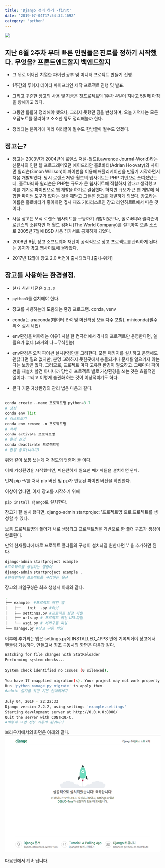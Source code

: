 ```yaml
---
title: 'Django 정리 하기 -first'
date: '2019-07-04T17:54:32.169Z'
category: 'python'
---
```


![](https://onsil-thegreenhouse.github.io/assets/images//programming/django/python-django-logo.jpg)

## 지난 6월 2주차 부터 빠른 인원들은 진로를 정하기 시작했다. 무엇을? 프론트엔드할지 백엔드할지

- 그 뒤로 이어진 치열한 파이썬 공부 및 미니터 프로젝트 만들기 진행.

- 1주간의 루이지 데이타 파이프라인 제작 프로젝트 진행 및 발표.

- 그리고 꾸준한 장고의 사용 및 지금은 첫프로젝트의 1주차 4일이 지나고 5일째 아침을 향해가고 있다.

- 그동안 틈틈히 정리해야 했으나, 그러지 못했던 점을 반성하며, 오늘 기억나는 모든 오답노트를 정리하고 소소한 팁도 정리해볼까 한다.

- 정리되는 분위기에 따라 여러글이 될수도 한방글이 될수도 있겠다.

## 장고는?

- 장고는 2003년과 2004년에 로렌스 저널-월드(Lawrence Journal-World)라는 신문사의 인턴 웹 프로그래머였던 에이드리안 홀로바티(Adrian Holovaty)와 사이먼 윌리슨(Simon Willison)이 파이썬을 이용해 애플리케이션을 만들기 시작하면서 처음 개발되었다. 당시 로렌스 저널-월드의 웹사이트는 PHP 기반으로 쓰여졌었는데, 홀로바티와 윌리슨은 PHP는 규모가 큰 웹사이트에 적합하지 않다고 생각했고 이를 계기로 파이썬으로 웹 개발을 하기로 결심했다. 하지만 규모가 큰 웹 개발에 적합한 파이썬 도구가 없다는 것을 깨닫고 그들은 장고를 개발하게 되었다. 장고라는 이름은 홀로바티가 좋아하던 집시 재즈 기타리스트인 장고 라인하르트에서 따온 것이다.

- 사실 장고는 오직 로렌스 웹사이트를 구동하기 위함이었으나, 홀로바티와 윌리슨이 로렌스의 소유자인 더 월드 컴퍼니(The World Company)를 설득하여 오픈 소스로 2005년 7월에 BSD 사용 허가서로 공개하게 되었다.

- 2008년 6월, 장고 소프트웨어 재단이 공식적으로 장고 프로젝트를 관리하게 된다는 공지가 장고 웹사이트에 올라왔다.

- 2017년 12월에 장고 2.0 버전이 출시되었다.[출처-위키]

## 장고를 사용하는 환경설정.

- 현재 최신 버전은 `2.2.3`

- `python3`를 설치해야 한다.

- 장고를 사용하는데 도움되는 환경 프로그램. conda, venv

- conda는 anaconda(데이터 분석 및 머신러닝 모듈 다수 포함), miniconda(필수 최소 설치 버전)

- env환경을 써야하는 이유? 사실 한 컴퓨터에서 하나의 프로젝트만 운영한다면, 쓸필요가 없다.(과거의 나...무식한놈)

- env환경은 오직 파이썬 설치환경만을 고려한다. 모든 패키지를 설치하고 운영해도 괜찮다면 필요 없지만, 분명 고려하지 못한곳에서
  충돌되거나 문제를 일으키지 않는다는 보장은 없다. 그러므로, 프로젝트 마다 고유한 환경이 필요하고, 그때마다 파이썬을 재설치 할건
  아니니까 당연히 프로젝트 별로 가상환경을 쓰는 것은 효율적인 일이다. 그리고 이렇게 습관화 하는 것이 이상적이기도 하다.

- 콘다 기준 가상환경의 관리 법은 다음과 같다.

```python

conda create --name 프로젝트명 python=3.7
# 생성
conda env list
# 리스트보기
conda env remove -n 프로젝트명
# 삭제
conda activate 프로젝트명
# 환경 진입
conda deactivate 프로젝트명
# 환경 종료(나가기)

```

위와 같이 보통 쓰는게 저 정도의 명령어 들 이다.

이제 가상환경을 시작했다면, 마음편하게 필요한 패키지들을 설치하면 된다.

먼저 pip -V를 쳐서 pip 버전 및 pip가 연동된 파이썬 버전을 확인한다.

이상이 없다면, 이제 장고를 시작하기 위해

`pip install django`로 설치한다.

장고가 잘 설치 됐다면, django-admin startproject '프로젝트명'으로 프로젝트를 생성할 수 있다.

보통 프로젝트명의 폴더가 새로 생성되고 프로젝트명을 기반으로 한 폴더 구조가 생성이 완료된다.

만약 현재폴더에 바로 프로젝트 폴더들의 구성이 설치되길 원한다면 '.' 을 추가하면 된다.

```bash
django-admin startproject example
#프로젝트를 생성하는 명령어
django-admin startproject example .
#현재위치에 프로젝트를 구성하는 옵션
```

장고의 파일구성은 최초 생성시 아래와 같다.

```bash
.
├── example  #프로젝트 매인 앱
│   ├── __init__.py #이닛
│   ├── settings.py #프로젝트 설정 파일
│   ├── urls.py # 프로젝트 메인 URL파일
│   └── wsgi.py # 서버구동 파일
└── manage.py #장고 구동 파일
```

이후에 추가되는 앱은 settings.py에 INSTALLED_APPS 안에 기록되어야 장고에서 핸들링 가능하다.
만들고서 최초 구동시의 화면은 다음과 같다.

```bash
Watching for file changes with StatReloader
Performing system checks...

System check identified no issues (0 silenced).

You have 17 unapplied migration(s). Your project may not work properly until you apply the migrations for app(s): admin, auth, contenttypes, sessions.
Run 'python manage.py migrate' to apply them.
#admin 설치를 위한 기본 안내메세지

July 04, 2019 - 22:22:33
Django version 2.2.2, using settings 'example.settings'
Starting development server at http://0.0.0.0:8000/
Quit the server with CONTROL-C.
#이렇게 뜨면 정상 기동이 된것이다.
```

브라우저에서의 화면은 아래와 같다.
![](./images/Django2.0.png)

다음편에서 계속 됩니다.
